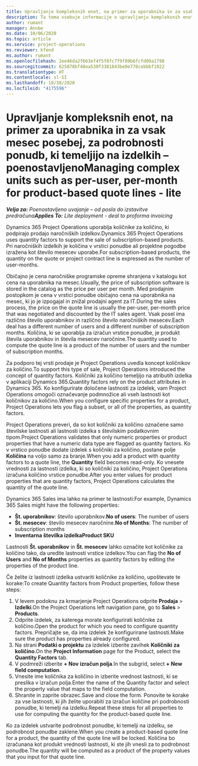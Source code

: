 ```yaml
---
title: Upravljanje kompleksnih enot, na primer za uporabnika in za vsak mesec posebej, za podrobnosti ponudb, ki temeljijo na izdelkih – poenostavljeno
description: Ta tema vsebuje informacije o upravljanju kompleksnih enot za podrobnosti ponudb, ki temeljijo na izdelkih.
author: rumant
manager: Annbe
ms.date: 10/06/2020
ms.topic: article
ms.service: project-operations
ms.reviewer: kfend
ms.author: rumant
ms.openlocfilehash: 2ee46da2f663ef4f5f8fc7f9f89b6fcfd09a1798
ms.sourcegitcommit: 625878bf48ea530f3381843be0e778cebbbf1922
ms.translationtype: HT
ms.contentlocale: sl-SI
ms.lasthandoff: 10/30/2020
ms.locfileid: "4175596"
---
```

# <a name="managing-complex-units-such-as-per-user-per-month-for-product-based-quote-lines---lite"></a><span data-ttu-id="3466a-103">Upravljanje kompleksnih enot, na primer za uporabnika in za vsak mesec posebej, za podrobnosti ponudb, ki temeljijo na izdelkih – poenostavljeno</span><span class="sxs-lookup"><span data-stu-id="3466a-103">Managing complex units such as per-user, per-month for product-based quote lines - lite</span></span>

<span data-ttu-id="3466a-104">_**Velja za:** Poenostavljeno uvajanje – od posla do izstavitve predračuna_</span><span class="sxs-lookup"><span data-stu-id="3466a-104">_**Applies To:** Lite deployment - deal to proforma invoicing_</span></span>

<span data-ttu-id="3466a-105">Dynamics 365 Project Operations uporablja količnike za količino, ki podpirajo prodajo naročniških izdelkov.</span><span class="sxs-lookup"><span data-stu-id="3466a-105">Dynamics 365 Project Operations uses quantity factors to support the sale of subscription-based products.</span></span> <span data-ttu-id="3466a-106">Pri naročniških izdelkih je količina v vrstici ponudbe ali projektne pogodbe izražena kot število mesecev uporabe.</span><span class="sxs-lookup"><span data-stu-id="3466a-106">For subscription-based products, the quantity on the quote or project contract line is expressed as the number of user-months.</span></span>

<span data-ttu-id="3466a-107">Običajno je cena naročniške programske opreme shranjena v katalogu kot cena na uporabnika na mesec.</span><span class="sxs-lookup"><span data-stu-id="3466a-107">Usually, the price of subscription software is stored in the catalog as the price per user per month.</span></span> <span data-ttu-id="3466a-108">Med prodajnim postopkom je cena v vrstici ponudbe običajno cena na uporabnika na mesec, ki jo je izpogajal in znižal prodajni agent za IT.</span><span class="sxs-lookup"><span data-stu-id="3466a-108">During the sales process, the price on the quote line is usually the per-user, per-month price that was negotiated and discounted by the IT sales agent.</span></span> <span data-ttu-id="3466a-109">Vsak posel ima različno število uporabnikov in različno število naročniških mesecev.</span><span class="sxs-lookup"><span data-stu-id="3466a-109">Each deal has a different number of users and a different number of subscription months.</span></span> <span data-ttu-id="3466a-110">Količina, ki se uporablja za izračun vrstice ponudbe, je produkt števila uporabnikov in števila mesecev naročnine.</span><span class="sxs-lookup"><span data-stu-id="3466a-110">The quantity used to compute the quote line is a product of the number of users and the number of subscription months.</span></span>

<span data-ttu-id="3466a-111">Za podporo tej vrsti prodaje je Project Operations uvedla koncept količnikov za količino.</span><span class="sxs-lookup"><span data-stu-id="3466a-111">To support this type of sale, Project Operations introduced the concept of quantity factors.</span></span> <span data-ttu-id="3466a-112">Količniki za količino temeljijo na atributih izdelka v aplikaciji Dynamics 365.</span><span class="sxs-lookup"><span data-stu-id="3466a-112">Quantity factors rely on the product attributes in Dynamics 365.</span></span> <span data-ttu-id="3466a-113">Ko konfigurirate določene lastnosti za izdelek, vam Project Operations omogoči označevanje podmnožice ali vseh lastnosti kot količnikov za količino.</span><span class="sxs-lookup"><span data-stu-id="3466a-113">When you configure specific properties for a product, Project Operations lets you flag a subset, or all of the properties, as quantity factors.</span></span>

<span data-ttu-id="3466a-114">Project Operations preveri, da so kot količniki za količino označene samo številske lastnosti ali lastnosti izdelka s številskim podatkovnim tipom.</span><span class="sxs-lookup"><span data-stu-id="3466a-114">Project Operations validates that only numeric properties or product properties that have a numeric data type are flagged as quantity factors.</span></span> <span data-ttu-id="3466a-115">Ko v vrstico ponudbe dodate izdelek s količniki za količino, postane polje **Količina** na voljo samo za branje.</span><span class="sxs-lookup"><span data-stu-id="3466a-115">When you add a product with quantity factors to a quote line, the **Quantity** field becomes read-only.</span></span> <span data-ttu-id="3466a-116">Ko vnesete vrednosti za lastnosti izdelka, ki so količniki za količino, Project Operations izračuna količino vrstice ponudbe.</span><span class="sxs-lookup"><span data-stu-id="3466a-116">After you enter values for product properties that are quantity factors, Project Operations calculates the quantity of the quote line.</span></span>

<span data-ttu-id="3466a-117">Dynamics 365 Sales ima lahko na primer te lastnosti:</span><span class="sxs-lookup"><span data-stu-id="3466a-117">For example, Dynamics 365 Sales might have the following properties:</span></span>

- <span data-ttu-id="3466a-118">**Št. uporabnikov**: število uporabnikov.</span><span class="sxs-lookup"><span data-stu-id="3466a-118">**No of users**: The number of users</span></span>
- <span data-ttu-id="3466a-119">**Št. mesecev**: število mesecev naročnine.</span><span class="sxs-lookup"><span data-stu-id="3466a-119">**No of Months**: The number of subscription months</span></span>
- <span data-ttu-id="3466a-120">**Inventarna številka izdelka**</span><span class="sxs-lookup"><span data-stu-id="3466a-120">**Product SKU**</span></span>

<span data-ttu-id="3466a-121">Lastnosti **Št. uporabnikov** in **Št. mesecev** lahko označite kot količnike za količino tako, da uredite lastnosti vrstice izdelkov.</span><span class="sxs-lookup"><span data-stu-id="3466a-121">You can flag the **No of Users** and **No of Months** properties as quantity factors by editing the properties of the product line.</span></span>

<span data-ttu-id="3466a-122">Če želite iz lastnosti izdelka ustvariti količnike za količino, upoštevate te korake:</span><span class="sxs-lookup"><span data-stu-id="3466a-122">To create Quantity factors from Product properties, follow these steps:</span></span>

1. <span data-ttu-id="3466a-123">V levem podoknu za krmarjenje Project Operations odprite **Prodaja** > **Izdelki**.</span><span class="sxs-lookup"><span data-stu-id="3466a-123">On the Project Operations left navigation pane, go to **Sales** > **Products**.</span></span>
2. <span data-ttu-id="3466a-124">Odprite izdelek, za katerega morate konfigurirati količnike za količino.</span><span class="sxs-lookup"><span data-stu-id="3466a-124">Open the product for which you need to configure quantity factors.</span></span> <span data-ttu-id="3466a-125">Prepričajte se, da ima izdelek že konfigurirane lastnosti.</span><span class="sxs-lookup"><span data-stu-id="3466a-125">Make sure the product has properties already configured.</span></span>
3. <span data-ttu-id="3466a-126">Na strani **Podatki o projektu** za izdelek izberite zavihek **Količniki za količino**.</span><span class="sxs-lookup"><span data-stu-id="3466a-126">On the **Project Information** page for the Product, select the **Quantity Factors** tab.</span></span>
4. <span data-ttu-id="3466a-127">V podmreži izberite **+ Nov izračun polja**.</span><span class="sxs-lookup"><span data-stu-id="3466a-127">In the subgrid, select **+ New field computation**.</span></span>
5. <span data-ttu-id="3466a-128">Vnesite ime količnika za količino in izberite vrednost lastnosti, ki se preslika v izračun polja.</span><span class="sxs-lookup"><span data-stu-id="3466a-128">Enter the name of the Quantity factor and select the property value that maps to the field computation.</span></span>
6. <span data-ttu-id="3466a-129">Shranite in zaprite obrazec.</span><span class="sxs-lookup"><span data-stu-id="3466a-129">Save and close the form.</span></span> <span data-ttu-id="3466a-130">Ponovite te korake za vse lastnosti, ki jih želite uporabiti za izračun količine pri podrobnosti ponudbe, ki temelji na izdelku.</span><span class="sxs-lookup"><span data-stu-id="3466a-130">Repeat these steps for all properties to use for computing the quantity for the product-based quote line.</span></span>

<span data-ttu-id="3466a-131">Ko za izdelek ustvarite podrobnost ponudbe, ki temelji na izdelku, se podrobnost ponudbe zaklene.</span><span class="sxs-lookup"><span data-stu-id="3466a-131">When you create a product-based quote line for a product, the quantity of the quote line will be locked.</span></span> <span data-ttu-id="3466a-132">Količina bo izračunana kot produkt vrednosti lastnosti, ki ste jih vnesli za to podrobnost ponudbe.</span><span class="sxs-lookup"><span data-stu-id="3466a-132">The quantity will be computed as a product of the property values that you input for that quote line.</span></span>
